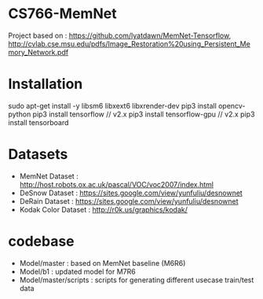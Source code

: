 # CS766-MemNet
 
Project based on : https://github.com/lyatdawn/MemNet-Tensorflow, http://cvlab.cse.msu.edu/pdfs/Image_Restoration%20using_Persistent_Memory_Network.pdf

# Installation

sudo apt-get install -y libsm6 libxext6 libxrender-dev
pip3 install opencv-python
pip3 install tensorflow     // v2.x
pip3 install tensorflow-gpu // v2.x 
pip3 install tensorboard 


# Datasets

* MemNet Dataset : http://host.robots.ox.ac.uk/pascal/VOC/voc2007/index.html
* DeSnow Dataset : https://sites.google.com/view/yunfuliu/desnownet
* DeRain Dataset : https://sites.google.com/view/yunfuliu/desnownet
* Kodak Color Dataset : http://r0k.us/graphics/kodak/


# codebase

* Model/master : based on MemNet baseline (M6R6)
* Model/b1 : updated model for M7R6
* Model/master/scripts : scripts for generating different usecase train/test data
